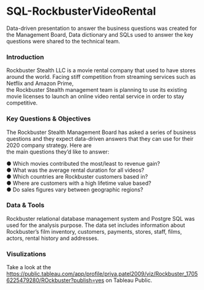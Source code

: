 # SQL-RockbusterVideoRental

Data-driven presentation to answer the business questions was created for the Management Board, Data dictionary and SQLs used to answer the key questions were shared to the technical team.

### Introduction

Rockbuster  Stealth  LLC  is  a  movie  rental  company  that  used  to  have  stores  around  the   world.   Facing  stiff  competition  from  streaming  services  such  as  Netflix  and  Amazon  Prime,   
the  Rockbuster  Stealth  management  team  is  planning  to  use  its  existing  movie  licenses  to   launch  an  online  video  rental  service  in  order  to  stay  competitive.

### Key Questions & Objectives

The  Rockbuster  Stealth  Management  Board  has  asked  a  series  of  business  questions  and   they  expect  data-driven  answers  that  they  can  use  for  their  2020   company  strategy.  Here  are   
the  main  questions  they’d  like  to  answer: 

● Which  movies  contributed  the  most/least  to  revenue  gain?     
● What  was  the  average  rental  duration  for  all  videos?   
● Which  countries  are  Rockbuster  customers  based  in?   
● Where  are  customers  with  a  high  lifetime  value  based?   
● Do  sales  figures  vary  between  geographic  regions? 

### Data & Tools

Rockbuster relational database management system and Postgre SQL was used for the analysis purpose. The data set includes information about Rockbuster’s film inventory, customers, payments, stores, staff, films, actors, rental history and addresses.

### Visulizations

Take a look at the https://public.tableau.com/app/profile/priya.patel2009/viz/Rockbuster_17056225479280/ROckbuster?publish=yes on Tableau Public.
